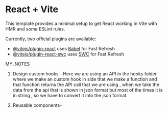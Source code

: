 # React + Vite

This template provides a minimal setup to get React working in Vite with HMR and some ESLint rules.

Currently, two official plugins are available:

- [@vitejs/plugin-react](https://github.com/vitejs/vite-plugin-react/blob/main/packages/plugin-react/README.md) uses [Babel](https://babeljs.io/) for Fast Refresh
- [@vitejs/plugin-react-swc](https://github.com/vitejs/vite-plugin-react-swc) uses [SWC](https://swc.rs/) for Fast Refresh

MY_NOTES

1. Design custom hooks - Here we are using an API in the hooks folder where we make an custom hook in side that we make a function and that function returns the API call that we are using , when we take the data from the api that is shown in json format but most of the times it is in string , so we have to convert it into the json format.

2. Reusable components- 